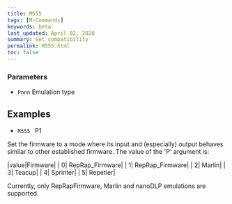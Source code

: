 ```yaml
---
title: M555
tags: [M-Commands] 
keywords: beta 
last_updated: April 02, 2020 
summary: Set compatibility 
permalink: M555.html
toc: false 
---
```



### Parameters

* `Pnnn` Emulation type

## Examples

* ` M555  ` P1

Set the firmware to a mode where its input and (especially) output behaves similar to other established firmware. The value of the 'P' argument is:

|value|Firmware|
| 0| RepRap_Firmware|
| 1| RepRap_Firmware|
| 2| Marlin|
| 3| Teacup|
| 4| Sprinter|
| 5| Repetier|


Currently, only RepRapFirmware, Marlin and nanoDLP emulations are supported.

